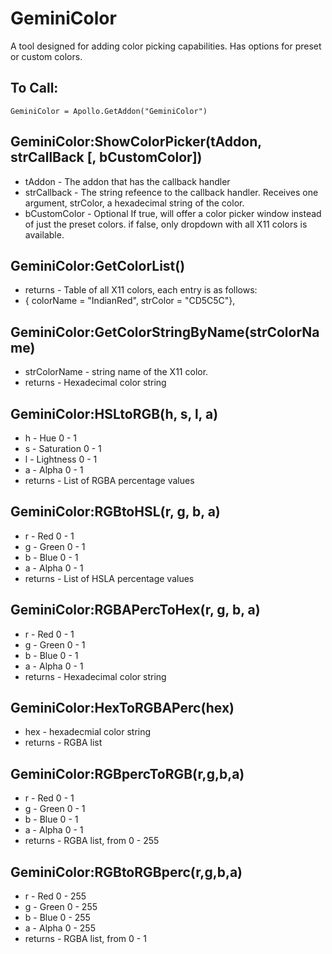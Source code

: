 GeminiColor
===========

 A tool designed for adding color picking capabilities. Has options for preset or custom colors.
 

## To Call: ##
    GeminiColor = Apollo.GetAddon("GeminiColor")


## GeminiColor:ShowColorPicker(tAddon, strCallBack [, bCustomColor]) ##
- tAddon - The addon that has the callback handler
-  strCallback - The string refeence to the callback handler. Receives one argument, strColor, a hexadecimal string of the color.
-  bCustomColor - Optional If true, will offer a color picker window instead of just the preset colors. if false, only dropdown with all X11 colors is available.

## GeminiColor:GetColorList() ##
- returns - Table of all X11 colors, each entry is as follows:
- { colorName = "IndianRed", strColor = "CD5C5C"},

## GeminiColor:GetColorStringByName(strColorName) ##

- strColorName - string name of the X11 color.
- returns - Hexadecimal color string

## GeminiColor:HSLtoRGB(h, s, l, a) ##

-  h - Hue 0 - 1
-  s - Saturation 0 - 1
-  l - Lightness 0 - 1
-  a - Alpha 0 - 1
-  returns - List of RGBA percentage values
 

## GeminiColor:RGBtoHSL(r, g, b, a) ##
 
-  r - Red 0 - 1
-  g - Green 0 - 1
-  b - Blue 0 - 1
-  a - Alpha 0 - 1
-  returns - List of HSLA percentage values

## GeminiColor:RGBAPercToHex(r, g, b, a) ##

-  r - Red 0 - 1
-  g - Green 0 - 1
-  b - Blue 0 - 1
-  a - Alpha 0 - 1
-  returns - Hexadecimal color string

## GeminiColor:HexToRGBAPerc(hex) ##

-  hex - hexadecmial color string
-  returns - RGBA list

## GeminiColor:RGBpercToRGB(r,g,b,a) ##

-  r - Red 0 - 1
-  g - Green 0 - 1
-  b - Blue 0 - 1
-  a - Alpha 0 - 1
-  returns - RGBA list, from 0 - 255
 
## GeminiColor:RGBtoRGBperc(r,g,b,a) ##

-  r - Red 0 - 255
-  g - Green 0 - 255
-  b - Blue 0 - 255
-  a - Alpha 0 - 255
-  returns - RGBA list, from 0 - 1
